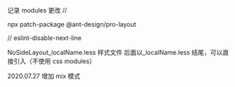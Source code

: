 记录 modules 更改 //

npx patch-package @ant-design/pro-layout

// eslint-disable-next-line

NoSideLayout_localName.less 样式文件 后面以\_localName.less 结尾，可以直接引入（不使用 css modules）

2020.07.27 增加 mix 模式
